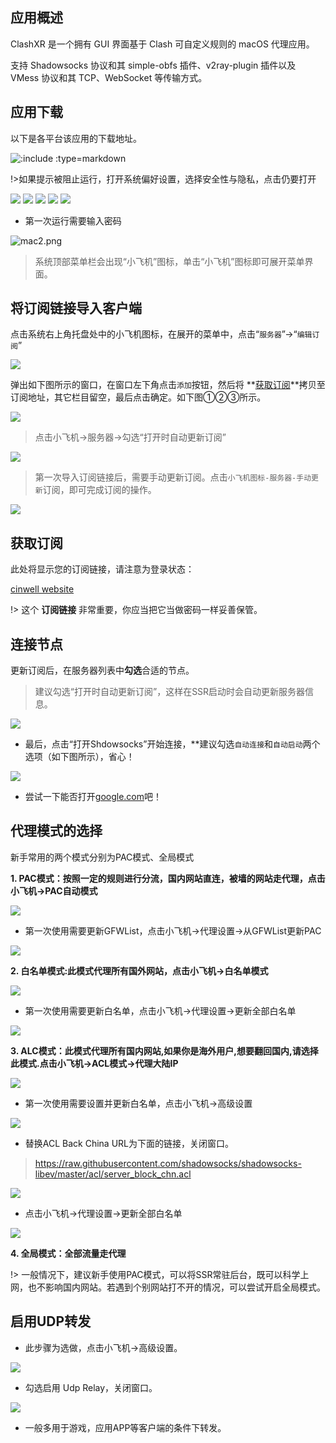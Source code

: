 ## 应用概述

ClashXR 是一个拥有 GUI 界面基于 Clash 可自定义规则的 macOS 代理应用。

支持 Shadowsocks 协议和其 simple-obfs 插件、v2ray-plugin 插件以及 VMess 协议和其 TCP、WebSocket 等传输方式。

## 应用下载

以下是各平台该应用的下载地址。

![](/getsoft?type=ShadowsocksX ':include :type=markdown')

!>如果提示被阻止运行，打开系统偏好设置，选择安全性与隐私，点击仍要打开

![](https://www.qbdyun.com/images/help/mac-01.png)
![](https://www.qbdyun.com/images/help/mac-02.png)
![](https://www.qbdyun.com/images/help/mac-03.png)
![](https://www.qbdyun.com/images/help/mac-04.png)
![](https://www.qbdyun.com/images/help/mac-05.png)

- 第一次运行需要输入密码

![mac2.png](https://www.qbdyun.com/images/help/mac-06.png)

>系统顶部菜单栏会出现“小飞机”图标，单击“小飞机”图标即可展开菜单界面。

## 将订阅链接导入客户端

点击系统右上角托盘处中的小飞机图标，在展开的菜单中，点击“`服务器`”→“`编辑订阅`”

![](https://www.qbdyun.com/images/help/mac-07.png)

弹出如下图所示的窗口，在窗口左下角点击`添加`按钮，然后将 **[获取订阅](#获取订阅)**拷贝至订阅地址，其它栏目留空，最后点击确定。如下图①②③所示。

![](https://www.qbdyun.com/images/help/mac-08.png)

>点击小飞机→服务器→勾选“打开时自动更新订阅”

![](https://www.qbdyun.com/images/help/mac-09.png)

>第一次导入订阅链接后，需要手动更新订阅。点击`小飞机图标-服务器-手动更新`订阅，即可完成订阅的操作。

![](https://www.qbdyun.com/images/help/mac-10.png)

## 获取订阅

此处将显示您的订阅链接，请注意为登录状态：

[cinwell website](/sublink?type=ssr ':include :type=markdown')

!> 这个 **订阅链接** 非常重要，你应当把它当做密码一样妥善保管。

## 连接节点

更新订阅后，在服务器列表中**勾选**合适的节点。

> 建议勾选“打开时自动更新订阅”，这样在SSR启动时会自动更新服务器信息。

![](https://www.qbdyun.com/images/help/mac-11.png)

- 最后，点击“打开Shdowsocks”开始连接，**建议勾选`自动连接`和`自动启动`两个选项（如下图所示），省心！

![](https://www.qbdyun.com/images/help/mac-12.png)

- 尝试一下能否打开[google.com](https://www.google.com)吧！

## 代理模式的选择

新手常用的两个模式分别为PAC模式、全局模式

**1. PAC模式：按照一定的规则进行分流，国内网站直连，被墙的网站走代理，点击小飞机→PAC自动模式**

![](https://www.qbdyun.com/images/help/mac-pac-01.png)

* 第一次使用需要更新GFWList，点击小飞机→代理设置→从GFWList更新PAC

![](https://www.qbdyun.com/images/help/mac-pac-02.png)

**2. 白名单模式:此模式代理所有国外网站，点击小飞机→白名单模式**

![](https://www.qbdyun.com/images/help/mac-bai-01.png)

* 第一次使用需要更新白名单，点击小飞机→代理设置→更新全部白名单

![](https://www.qbdyun.com/images/help/mac-bai-02.png)

**3. ALC模式：此模式代理所有国内网站,如果你是海外用户,想要翻回国内,请选择此模式.点击小飞机→ACL模式→代理大陆IP**

![](https://www.qbdyun.com/images/help/mac-da-01.png)

* 第一次使用需要设置并更新白名单，点击小飞机→高级设置

![](https://www.qbdyun.com/images/help/mac-da-02.png)

* 替换ACL Back China URL为下面的链接，关闭窗口。
> https://raw.githubusercontent.com/shadowsocks/shadowsocks-libev/master/acl/server_block_chn.acl

![](https://www.qbdyun.com/images/help/mac-da-03.png)

* 点击小飞机→代理设置→更新全部白名单

![](https://www.qbdyun.com/images/help/mac-da-04.png)

**4. 全局模式：全部流量走代理**

!> 一般情况下，建议新手使用PAC模式，可以将SSR常驻后台，既可以科学上网，也不影响国内网站。若遇到个别网站打不开的情况，可以尝试开启全局模式。

## 启用UDP转发

* 此步骤为选做，点击小飞机→高级设置。

![](https://www.qbdyun.com/images/help/mac-u-01.png)

* 勾选启用 Udp Relay，关闭窗口。

![](https://www.qbdyun.com/images/help/mac-u-02.png)

* 一般多用于游戏，应用APP等客户端的条件下转发。


